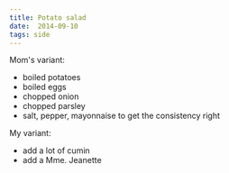 ```yaml
---
title: Potato salad
date:  2014-09-10
tags: side
---
```

Mom's variant:

-   boiled potatoes
-   boiled eggs
-   chopped onion
-   chopped parsley
-   salt, pepper, mayonnaise to get the consistency right

My variant:

-   add a lot of cumin
-   add a Mme. Jeanette

